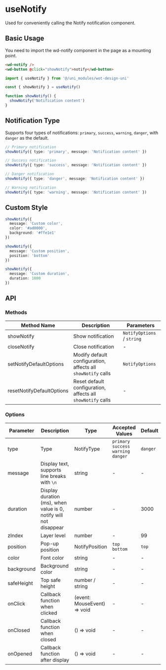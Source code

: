 # useNotify

Used for conveniently calling the Notify notification component.

## Basic Usage

You need to import the wd-notify component in the page as a mounting point.

```html
<wd-notify />
<wd-button @click="showNotify">notify</wd-button>
```

```ts
import { useNotify } from '@/uni_modules/wot-design-uni'

const { showNotify } = useNotify()

function showNotify() {
  showNotify('Notification content')
}
```

## Notification Type

Supports four types of notifications: `primary`, `success`, `warning`, `danger`, with `danger` as the default.

```ts
// Primary notification
showNotify({ type: 'primary', message: 'Notification content' })

// Success notification
showNotify({ type: 'success', message: 'Notification content' })

// Danger notification
showNotify({ type: 'danger', message: 'Notification content' })

// Warning notification
showNotify({ type: 'warning', message: 'Notification content' })
```

## Custom Style

```ts
showNotify({
  message: 'Custom color',
  color: '#ad0000',
  background: '#ffe1e1'
})

showNotify({
  message: 'Custom position',
  position: 'bottom'
})

showNotify({
  message: 'Custom duration',
  duration: 1000
})
```

## API

### Methods

| Method Name | Description | Parameters | 
|---------|------|------|
| showNotify | Show notification | `NotifyOptions` / `string` |
| closeNotify | Close notification | - |
| setNotifyDefaultOptions | Modify default configuration, affects all `showNotify` calls | `NotifyOptions` |
| resetNotifyDefaultOptions | Reset default configuration, affects all `showNotify` calls | - |

### Options

| Parameter | Description | Type | Accepted Values | Default |
|-----|------|------|--------|--------|
| type | Type | NotifyType | `primary` `success` `warning` `danger` | `danger` |
| message | Display text, supports line breaks with `\n` | string | - | - |
| duration | Display duration (ms), when value is 0, notify will not disappear | number | - | 3000 |
| zIndex | Layer level | number | - | 99 |
| position | Pop-up position | NotifyPosition | `top` `bottom` | `top` |
| color | Font color | string | - | - |
| background | Background color | string | - | - |
| safeHeight | Top safe height | number / string | - | - |
| onClick | Callback function when clicked | (event: MouseEvent) => void | - | - |
| onClosed | Callback function when closed | () => void | - | - |
| onOpened | Callback function after display | () => void | - | - |
